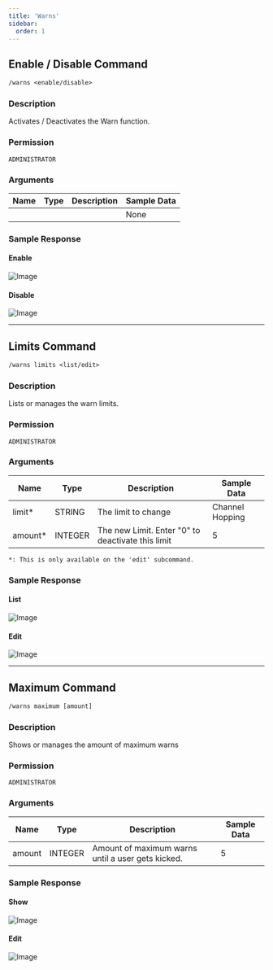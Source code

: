 ```yaml
---
title: 'Warns'
sidebar:
  order: 1
---
```


## Enable / Disable Command

```txt
/warns <enable/disable>
```

### Description

Activates / Deactivates the Warn function.

### Permission

`ADMINISTRATOR`

### Arguments

| Name | Type | Description | Sample Data |
| ---- | ---- | ----------- | ----------- |
|  |  |  | None |

### Sample Response

#### Enable

![Image](https://cdn.utilbot.co/2021-06-01_1ea7485d-2c8d-4276-8bab-deee875ebe1e.png)

#### Disable

![Image](https://cdn.utilbot.co/2021-06-01_2456e003-8604-4b32-bcf5-461beb46d981.png)

---

## Limits Command

```txt
/warns limits <list/edit>
```

### Description

Lists or manages the warn limits.

### Permission

`ADMINISTRATOR`

### Arguments

| Name | Type | Description | Sample Data |
| ---- | ---- | ----------- | ----------- |
| limit* | STRING | The limit to change | Channel Hopping |
| amount* | INTEGER | The new Limit. Enter "0" to deactivate this limit | 5 |
`*: This is only available on the 'edit' subcommand.`

### Sample Response

#### List

![Image](https://cdn.utilbot.co/2021-06-01_21571cbe-ac60-42c9-bcb6-be5d4ab46cce.png)

#### Edit

![Image](https://cdn.utilbot.co/2021-06-01_321be69c-2023-4a23-8152-29aef5eb7c62.png)

---

## Maximum Command

```txt
/warns maximum [amount]
```

### Description

Shows or manages the amount of maximum warns

### Permission

`ADMINISTRATOR`

### Arguments

| Name | Type | Description | Sample Data |
| ---- | ---- | ----------- | ----------- |
| amount | INTEGER | Amount of maximum warns until a user gets kicked. | 5 |

### Sample Response

#### Show

![Image](https://cdn.utilbot.co/2021-06-01_644708bc-12f3-4215-9756-758f41eab026.png)

#### Edit

![Image](https://cdn.utilbot.co/2021-06-01_1e34d10d-2448-43a5-9050-283c49f4bfe8.png)
